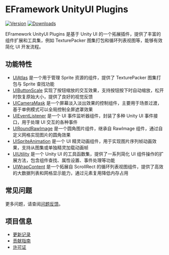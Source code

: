 # EFramework UnityUI Plugins

[![Version](https://img.shields.io/npm/v/org.eframework.u3d.ugui)](https://www.npmjs.com/package/org.eframework.u3d.ugui)
[![Downloads](https://img.shields.io/npm/dm/org.eframework.u3d.ugui)](https://www.npmjs.com/package/org.eframework.u3d.ugui)

EFramework UnityUI Plugins 是基于 Unity UI 的一个拓展插件，提供了丰富的组件扩展和工具集，例如 TexturePacker 图集打包和循环列表视图等，能够有效简化 UI 开发流程。

## 功能特性

- [UIAtlas](Documentation~/UIAtlas.md) 是一个用于管理 Sprite 资源的组件，提供了 TexturePacker 图集打包与 Sprite 查找功能
- [UIButtonScale](Documentation~/UIButtonScale.md) 实现了按钮缩放的交互效果，支持按钮按下时自动缩放，松开时恢复原始大小，提供了良好的视觉反馈
- [UICameraMask](Documentation~/UICameraMask.md) 是一个屏幕淡入淡出效果的控制组件，主要用于场景过渡，基于单例模式可以全局控制全屏遮罩效果
- [UIEventListener](Documentation~/UIEventListener.md) 是一个 UI 事件监听器组件，封装了多种 Unity UI 事件接口，用于处理 UI 交互的各种事件
- [UIRoundRawImage](Documentation~/UIRoundRawImage.md) 是一个圆角图片组件，继承自 RawImage 组件，通过自定义网格实现图片的圆角效果
- [UISpriteAnimation](Documentation~/UISpriteAnimation.md) 是一个 UI 精灵动画组件，用于实现图片序列帧动画效果，支持从图集或单独精灵加载动画帧
- [UIUtility](Documentation~/UIUtility.md) 是一个 Unity UI 的工具函数集，提供了一系列简化 UI 组件操作的扩展方法，包含组件查找、属性设置、事件处理等功能
- [UIWrapContent](Documentation~/UIWrapContent.md) 是一个拓展自 ScrollRect 的循环列表视图组件，提供了高效的大数据列表和网格显示能力，通过元素复用降低内存占用

## 常见问题

更多问题，请查阅[问题反馈](CONTRIBUTING.md#问题反馈)。

## 项目信息

- [更新记录](CHANGELOG.md)
- [贡献指南](CONTRIBUTING.md)
- [许可证](LICENSE.md) 